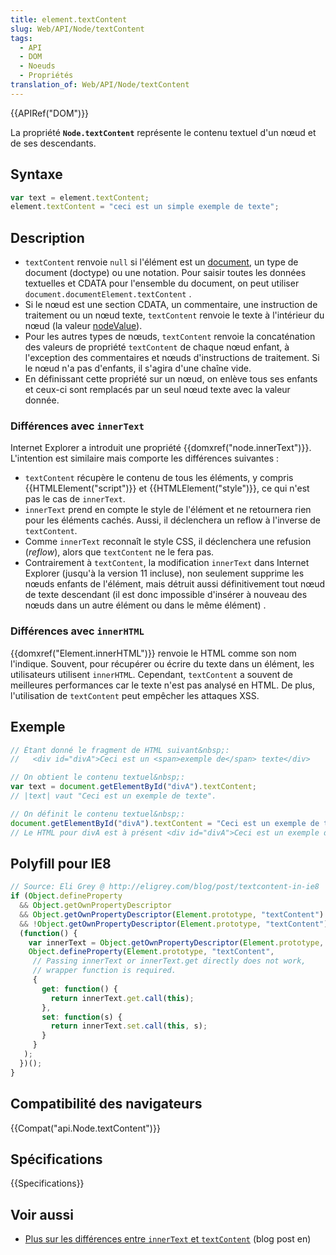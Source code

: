 ```yaml
---
title: element.textContent
slug: Web/API/Node/textContent
tags:
  - API
  - DOM
  - Noeuds
  - Propriétés
translation_of: Web/API/Node/textContent
---
```

{{APIRef("DOM")}}

La propriété **`Node.textContent`**  représente le contenu textuel d'un nœud et de ses descendants.

## Syntaxe

```js
var text = element.textContent;
element.textContent = "ceci est un simple exemple de texte";
```

## Description

- `textContent` renvoie `null` si l'élément est un [document](/fr/docs/Web/API/document), un type de document (doctype) ou une notation. Pour saisir toutes les données textuelles et CDATA pour l'ensemble du document, on peut utiliser `document.documentElement.textContent` .
- Si le nœud est une section CDATA, un commentaire, une instruction de traitement ou un nœud texte, `textContent` renvoie le texte à l'intérieur du nœud (la valeur [nodeValue](/fr/docs/Web/API/Node/nodeValue)).
- Pour les autres types de nœuds, `textContent` renvoie la concaténation des valeurs de propriété `textContent` de chaque nœud enfant, à l'exception des commentaires et nœuds d'instructions de traitement. Si le nœud n'a pas d'enfants, il s'agira d'une chaîne vide.
- En définissant cette propriété sur un nœud, on enlève tous ses enfants et ceux-ci sont remplacés par un seul nœud texte avec la valeur donnée.

### Différences avec `innerText`

Internet Explorer a introduit une propriété {{domxref("node.innerText")}}. L'intention est similaire mais comporte les différences suivantes :

- `textContent` récupère le contenu de tous les éléments, y compris {{HTMLElement("script")}} et {{HTMLElement("style")}}, ce qui n'est pas le cas de `innerText`.
- `innerText` prend en compte le style de l'élément et ne retournera rien pour les éléments cachés. Aussi, il déclenchera un reflow à l'inverse de `textContent`.
- Comme `innerText` reconnaît le style CSS, il déclenchera une refusion (_reflow_), alors que `textContent` ne le fera pas.
- Contrairement à `textContent`, la modification `innerText` dans Internet Explorer (jusqu'à la version 11 incluse), non seulement supprime les nœuds enfants de l'élément, mais détruit aussi définitivement tout nœud de texte descendant (il est donc impossible d'insérer à nouveau des nœuds dans un autre élément ou dans le même élément) .

### Différences avec `innerHTML`

{{domxref("Element.innerHTML")}} renvoie le HTML comme son nom l'indique. Souvent, pour récupérer ou écrire du texte dans un élément, les utilisateurs utilisent `innerHTML`. Cependant, `textContent` a souvent de meilleures performances car le texte n'est pas analysé en HTML. De plus, l'utilisation de `textContent` peut empêcher les attaques XSS.

## Exemple

```js
// Étant donné le fragment de HTML suivant&nbsp;:
//   <div id="divA">Ceci est un <span>exemple de</span> texte</div>

// On obtient le contenu textuel&nbsp;:
var text = document.getElementById("divA").textContent;
// |text| vaut "Ceci est un exemple de texte".

// On définit le contenu textuel&nbsp;:
document.getElementById("divA").textContent = "Ceci est un exemple de texte";
// Le HTML pour divA est à présent <div id="divA">Ceci est un exemple de texte</div>
```

## Polyfill pour IE8

```js
// Source: Eli Grey @ http://eligrey.com/blog/post/textcontent-in-ie8
if (Object.defineProperty
  && Object.getOwnPropertyDescriptor
  && Object.getOwnPropertyDescriptor(Element.prototype, "textContent")
  && !Object.getOwnPropertyDescriptor(Element.prototype, "textContent").get) {
  (function() {
    var innerText = Object.getOwnPropertyDescriptor(Element.prototype, "innerText");
    Object.defineProperty(Element.prototype, "textContent",
     // Passing innerText or innerText.get directly does not work,
     // wrapper function is required.
     {
       get: function() {
         return innerText.get.call(this);
       },
       set: function(s) {
         return innerText.set.call(this, s);
       }
     }
   );
  })();
}
```

## Compatibilité des navigateurs

{{Compat("api.Node.textContent")}}

## Spécifications

{{Specifications}}

## Voir aussi

- [Plus sur les différences entre `innerText` et `textContent`](http://perfectionkills.com/the-poor-misunderstood-innerText/) (blog post en)
